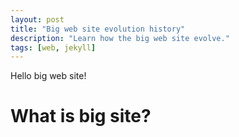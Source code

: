 ```yaml
---
layout: post
title: "Big web site evolution history"
description: "Learn how the big web site evolve."
tags: [web, jekyll]
---
```

Hello big web site!
# What is big site?